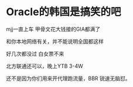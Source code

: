 # Oracle的韩国是搞笑的吧


mjj一直上车 甲骨文花大钱接的GIA都满了<img src="static/image/smiley/default/lol.gif" smilieid="12" border="0" alt="" />

和你本地网络有关，并不能说明全国都这样

好几次都没过 白女票不来

 北方联通还可以，晚上YTB 3-4W

还不是因为你们用来开代理跑流量，BBR 锐速无脑怼。
